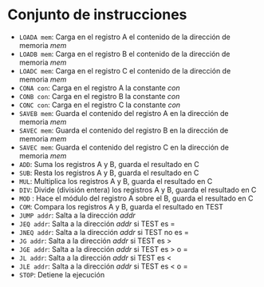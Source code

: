 # Conjunto de instrucciones

- `LOADA mem`: Carga en el registro A el contenido de la dirección de memoria _mem_
- `LOADB mem`: Carga en el registro B el contenido de la dirección de memoria _mem_
- `LOADC mem`: Carga en el registro C el contenido de la dirección de memoria _mem_
- `CONA con`: Carga en el registro A la constante _con_
- `CONB con`: Carga en el registro B la constante _con_
- `CONC con`: Carga en el registro C la constante _con_
- `SAVEB mem`: Guarda el contenido del registro A en la dirección de memoria _mem_
- `SAVEC mem`: Guarda el contenido del registro B en la dirección de memoria _mem_
- `SAVEC mem`: Guarda el contenido del registro C en la dirección de memoria _mem_
- `ADD`: Suma los registros A y B, guarda el resultado en C
- `SUB`: Resta los registros A y B, guarda el resultado en C
- `MUL`: Multiplica los registros A y B, guarda el resultado en C
- `DIV`: Divide (división entera) los registros A y B, guarda el resultado en C
- `MOD` : Hace el módulo del registro A sobre el B, guarda el resultado en C
- `COM`: Compara los registros A y B, guarda el resultado en TEST
- `JUMP addr`: Salta a la dirección _addr_
- `JEQ addr`: Salta a la dirección _addr_ si TEST es =
- `JNEQ addr`: Salta a la dirección _addr_ si TEST no es =
- `JG addr`: Salta a la dirección _addr_ si TEST es >
- `JGE addr`: Salta a la dirección _addr_ si TEST es > o =
- `JL addr`: Salta a la dirección _addr_ si TEST es <
- `JLE addr`: Salta a la dirección _addr_ si TEST es < o =
- `STOP`: Detiene la ejecución
